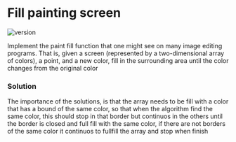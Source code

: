 # Fill painting screen
![version](https://img.shields.io/badge/version-0.0.1-yellow.svg)

Implement the paint fill function that one might see on many image editing programs. That is, given a screen (represented by a two-dimensional array of colors), a point, and a new color, fill in the surrounding area until the color changes from the original color

### Solution

The importance of the solutions, is that the array needs to be fill with a color that has a bound of the same color, so that when the algorithm find the same color, this should stop in that border but continuos in the others until the border is closed and full fill with the same color, if there are not borders of the same color it continuos to fullfill the array and stop when finish